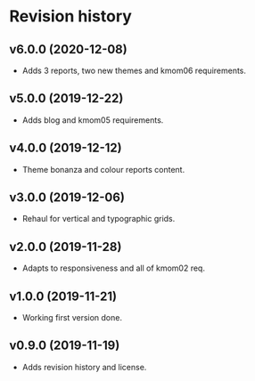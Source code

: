 Revision history
====================

v6.0.0 (2020-12-08)
--------------------
* Adds 3 reports, two new themes and kmom06 requirements.


v5.0.0 (2019-12-22)
--------------------
* Adds blog and kmom05 requirements.


v4.0.0 (2019-12-12)
--------------------
* Theme bonanza and colour reports content.


v3.0.0 (2019-12-06)
--------------------
* Rehaul for vertical and typographic grids.


v2.0.0 (2019-11-28)
--------------------
* Adapts to responsiveness and all of kmom02 req.


v1.0.0 (2019-11-21)
--------------------
* Working first version done.


v0.9.0 (2019-11-19)
--------------------
* Adds revision history and license.
